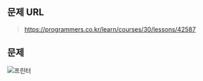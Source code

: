 ## 문제 URL
> https://programmers.co.kr/learn/courses/30/lessons/42587
## 문제
![프린터](https://user-images.githubusercontent.com/46267635/79639651-ffe69d00-81c7-11ea-9dd6-fc88e5b9057c.PNG)
